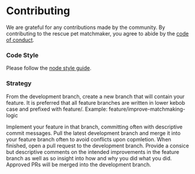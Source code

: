 # Contributing

We are grateful for any contributions made by the community. By contributing to the rescue pet matchmaker, you agree to abide by the [code of conduct](https://github.com/cwinnard/matchmaker-backend/blob/development/CODE_OF_CONDUCT.md).

### Code Style

Please follow the [node style guide](https://github.com/felixge/node-style-guide).

### Strategy

From the development branch, create a new branch that will contain your feature. It is preferred that all feature branches are written in lower kebob case and prefixed with feature/. Example: feature/improve-matchmaking-logic

Implement your feature in that branch, committing often with descriptive commit messages. Pull the latest development branch and merge it into your feature branch often to avoid conflicts upon copmletion. When finished, open a pull request to the development branch. Provide a consice but descriptive comments on the intended improvements in the feature branch as well as so insight into how and why you did what you did. Approved PRs will be merged into the development branch.
